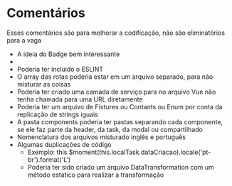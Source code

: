 # Comentários
Esses comentários são para melhorar a codificação, não são eliminatórios para a vaga
- A ideia do Badge bem interessante
- 
- Poderia ter incluido o ESLINT
- O array das rotas poderia estar em um arquivo separado, para não misturar as coisas
- Poderia ter criado uma camada de serviço para no arquivo Vue não tenha chamada para uma URL diretamente
- Poderia ter um arquivo de Fixtures ou Contants ou Enum por conta da replicação de strings iguais
- A pasta components poderia ter pastas separando cada componente, se ele faz parte da header, da task, da modal ou compartilhado
- Nomenclatura dos arquivos misturado inglês e português
- Algumas duplicações de código
    - Exemplo: this.$moment(this.localTask.dataCriacao).locale('pt-br').format('L')
    - Poderia ter sido criado um arquivo DataTransformation com um método estático para realizar a transformação
